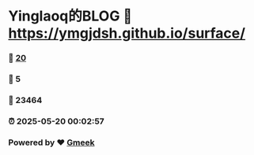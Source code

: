 # Yinglaoq的BLOG :link: https://ymgjdsh.github.io/surface/ 
### :page_facing_up: [20](https://ymgjdsh.github.io/surface//tag.html) 
### :speech_balloon: 5 
### :hibiscus: 23464 
### :alarm_clock: 2025-05-20 00:02:57 
### Powered by :heart: [Gmeek](https://github.com/Meekdai/Gmeek)
